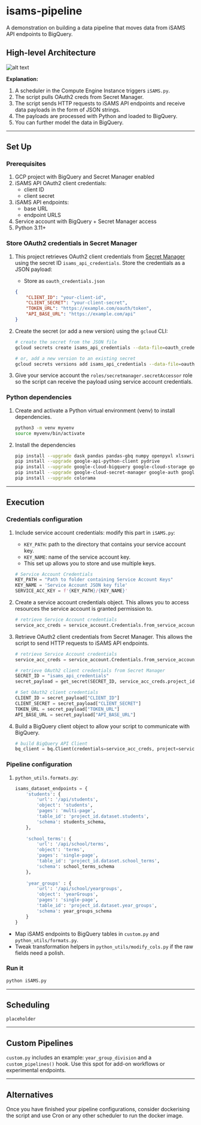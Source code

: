 # isams-pipeline

A demonstration on building a data pipeline that moves data from iSAMS API endpoints to BigQuery.

## High-level Architecture

![alt text](image.png)

**Explanation:**
1. A scheduler in the Compute Engine Instance triggers `iSAMS.py`.
2. The script pulls OAuth2 creds from Secret Manager.
3. The script sends HTTP requests to iSAMS API endpoints and receive data payloads in the form of JSON strings.
4. The payloads are processed with Python and loaded to BigQuery.
5. You can further model the data in BigQuery.

---

## Set Up

### Prerequisites
1. GCP project with BigQuery and Secret Manager enabled
2. iSAMS API OAuth2 client credentials:
	- client ID
	- client secret
3. iSAMS API endpoints:
	- base URL
	- endpoint URLS
4. Service account with BigQuery + Secret Manager access
5. Python 3.11+

### Store OAuth2 credentials in Secret Manager

1. This project retrieves OAuth2 client credentials from [Secret Manager](https://cloud.google.com/secret-manager) using the secret ID `isams_api_credentials`. Store the credentials as a JSON payload:

	- Store as `oauth_credentials.json`
	```json
	{
		"CLIENT_ID": "your-client-id",
		"CLIENT_SECRET": "your-client-secret",
		"TOKEN_URL": "https://example.com/oauth/token",
		"API_BASE_URL": "https://example.com/api"
	}
	```

2. Create the secret (or add a new version) using the `gcloud` CLI:

	```bash
	# create the secret from the JSON file
	gcloud secrets create isams_api_credentials --data-file=oauth_credentials.json

	# or, add a new version to an existing secret
	gcloud secrets versions add isams_api_credentials --data-file=oauth_credentials.json
	```

3. Give your service account the `roles/secretmanager.secretAccessor` role so the script can receive the payload using service account credentials.

### Python dependencies
1. Create and activate a Python virtual environment (venv) to install dependencies.

	```bash
	python3 -m venv myvenv
	source myvenv/bin/activate
	```

2. Install the dependencies
	```bash
	pip install --upgrade dask pandas pandas-gbq numpy openpyxl xlsxwriter xlrd db-dtypes SQLAlchemy
	pip install --upgrade google-api-python-client pydrive
	pip install --upgrade google-cloud-bigquery google-cloud-storage google-cloud-bigquery-storage
	pip install --upgrade google-cloud-secret-manager google-auth google-auth-oauthlib google-auth-httplib2
	pip install --upgrade colorama
	```
---

## Execution

### Credentials configuration
1. Include service account credentials: modify this part in `iSAMS.py`:
	- `KEY_PATH`: path to the directory that contains your service account key.
	- `KEY_NAME`: name of the service account key.
	- This set up allows you to store and use multiple keys.
	```python
	# Service Account Credentials
	KEY_PATH = "Path to folder containing Service Account Keys"
	KEY_NAME = 'Service Account JSON key file'
	SERVICE_ACC_KEY = f'{KEY_PATH}/{KEY_NAME}'
	```

2. Create a service account credentials object. This allows you to access resources the service account is granted permission to.
	```py
	# retrieve Service Account credentials
	service_acc_creds = service_account.Credentials.from_service_account_file(SERVICE_ACC_KEY)
	```

3. Retrieve OAuth2 client credentials from Secret Manager. This allows the script to send HTTP requests to iSAMS API endpoints.
	```py
	# retrieve Service Account credentials
	service_acc_creds = service_account.Credentials.from_service_account_file(SERVICE_ACC_KEY)

	# retrieve OAuth2 client credentials from Secret Manager
	SECRET_ID = "isams_api_credentials"
	secret_payload = get_secret(SECRET_ID, service_acc_creds.project_id, service_acc_creds)

	# Set OAuth2 client credentials
	CLIENT_ID = secret_payload["CLIENT_ID"]
	CLIENT_SECRET = secret_payload["CLIENT_SECRET"]
	TOKEN_URL = secret_payload["TOKEN_URL"]
	API_BASE_URL = secret_payload["API_BASE_URL"]
	```

4. Build a BigQuery client object to allow your script to communicate with BigQuery.
	```py
	# build BigQuery API Client
	bq_client = bq.Client(credentials=service_acc_creds, project=service_acc_creds.project_id)
	```

### Pipeline configuration
1. `python_utils.formats.py`:

	```py
	isams_dataset_endpoints = {
		'students': {
			'url': '/api/students',
			'object': 'students',
			'pages': 'multi-page',
			'table_id': 'project_id.dataset.students',
			'schema': students_schema,
		},
		
		'school_terms': {
			'url': '/api/school/terms',
			'object': 'terms',
			'pages': 'single-page',
			'table_id': 'project_id.dataset.school_terms',
			'schema': school_terms_schema
		},
		
		'year_groups' : {
			'url': '/api/school/yeargroups',
			'object': 'yearGroups',
			'pages': 'single-page',
			'table_id': 'project_id.dataset.year_groups',
			'schema': year_groups_schema
		}
	}
	```

- Map iSAMS endpoints to BigQuery tables in `custom.py` and `python_utils/formats.py`.
- Tweak transformation helpers in `python_utils/modify_cols.py` if the raw fields need a polish.

### Run it
```bash
python iSAMS.py
```

---

## Scheduling

```bash
placeholder
```

---

## Custom Pipelines

`custom.py` includes an example: `year_group_division` and a `custom_pipelines()` hook. Use this spot for add-on workflows or experimental endpoints.

---

## Alternatives

Once you have finished your pipeline configurations, consider dockerising the script and use Cron or any other scheduler to run the docker image.